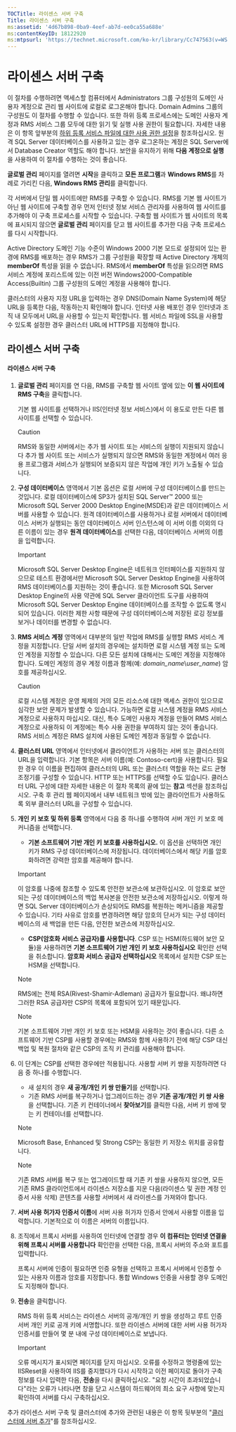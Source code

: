```yaml
---
TOCTitle: 라이센스 서버 구축
Title: 라이센스 서버 구축
ms:assetid: '4d67b898-0ba9-4eef-ab7d-ee0ca55a688e'
ms:contentKeyID: 18122920
ms:mtpsurl: 'https://technet.microsoft.com/ko-kr/library/Cc747563(v=WS.10)'
---
```


라이센스 서버 구축
==================

이 절차를 수행하려면 액세스할 컴퓨터에서 Administrators 그룹 구성원의 도메인 사용자 계정으로 관리 웹 사이트에 로컬로 로그온해야 합니다. Domain Admins 그룹의 구성원도 이 절차를 수행할 수 있습니다. 또한 하위 등록 프로세스에는 도메인 사용자 계정과 RMS 서비스 그룹 모두에 대한 읽기 및 실행 사용 권한이 필요합니다. 자세한 내용은 이 항목 앞부분의 [하위 등록 서비스 파일에 대한 사용 권한 설정](https://technet.microsoft.com/737bb69b-fe26-4057-9569-e632f7bbf295)을 참조하십시오. 원격 SQL Server 데이터베이스를 사용하고 있는 경우 로그온하는 계정은 SQL Server에서 Database Creator 역할도 해야 합니다. 보안을 유지하기 위해 **다음 계정으로 실행**을 사용하여 이 절차를 수행하는 것이 좋습니다.

**글로벌 관리** 페이지를 열려면 **시작**을 클릭하고 **모든 프로그램**과 **Windows RMS**를 차례로 가리킨 다음, **Windows RMS 관리**를 클릭합니다.

각 서버에서 단일 웹 사이트에만 RMS를 구축할 수 있습니다. RMS를 기본 웹 사이트가 아닌 웹 사이트에 구축할 경우 먼저 인터넷 정보 서비스 관리자를 사용하여 웹 사이트를 추가해야 이 구축 프로세스를 시작할 수 있습니다. 구축할 웹 사이트가 웹 사이트의 목록에 표시되지 않으면 **글로벌 관리** 페이지를 닫고 웹 사이트를 추가한 다음 구축 프로세스를 다시 시작합니다.

Active Directory 도메인 기능 수준이 Windows 2000 기본 모드로 설정되어 있는 환경에 RMS를 배포하는 경우 RMS가 그룹 구성원을 확장할 때 Active Directory 개체의 **memberOf** 특성을 읽을 수 없습니다. RMS에서 **memberOf** 특성을 읽으려면 RMS 서비스 계정에 포리스트에 있는 이전 버전 Windows2000-Compatible Access(Builtin) 그룹 구성원의 도메인 계정을 사용해야 합니다.

클러스터의 사용자 지정 URL을 입력하는 경우 DNS(Domain Name System)에 해당 URL을 등록한 다음, 작동하는지 확인해야 합니다. 인터넷 사용 배포인 경우 인터넷과 조직 내 모두에서 URL을 사용할 수 있는지 확인합니다. 웹 서비스 파일에 SSL을 사용할 수 있도록 설정한 경우 클러스터 URL에 HTTPS를 지정해야 합니다.

라이센스 서버 구축
------------------

#### 라이센스 서버 구축

1.  **글로벌 관리** 페이지를 연 다음, RMS를 구축할 웹 사이트 옆에 있는 **이 웹 사이트에 RMS 구축**을 클릭합니다.

    기본 웹 사이트를 선택하거나 IIS(인터넷 정보 서비스)에서 이 용도로 만든 다른 웹 사이트를 선택할 수 있습니다.

    > [!caution]   
    > RMS와 동일한 서버에서는 추가 웹 사이트 또는 서비스의 실행이 지원되지 않습니다 추가 웹 사이트 또는 서비스가 실행되지 않으면 RMS와 동일한 계정에서 여러 응용 프로그램과 서비스가 실행되어 보증되지 않은 작업에 개인 키가 노출될 수 있습니다. 

2.  **구성 데이터베이스** 영역에서 기본 옵션은 로컬 서버에 구성 데이터베이스를 만드는 것입니다. 로컬 데이터베이스에 SP3가 설치된 SQL Server™ 2000 또는 Microsoft SQL Server 2000 Desktop Engine(MSDE)과 같은 데이터베이스 서버를 사용할 수 있습니다. 원격 데이터베이스를 사용하거나 로컬 서버에서 데이터베이스 서버가 실행되는 동안 데이터베이스 서버 인스턴스에 이 서버 이름 이외의 다른 이름이 있는 경우 **원격 데이터베이스**를 선택한 다음, 데이터베이스 서버의 이름을 입력합니다.

    > [!IMPORTANT]  
    > Microsoft SQL Server Desktop Engine은 네트워크 인터페이스를 지원하지 않으므로 테스트 환경에서만 Microsoft SQL Server Desktop Engine을 사용하여 RMS 데이터베이스를 지원하는 것이 좋습니다. 또한 Microsoft SQL Server Desktop Engine의 사용 약관에 SQL Server 클라이언트 도구를 사용하여 Microsoft SQL Server Desktop Engine 데이터베이스를 조작할 수 없도록 명시되어 있습니다. 이러한 제한 사항 때문에 구성 데이터베이스에 저장된 로깅 정보를 보거나 데이터를 변경할 수 없습니다. 

3.  **RMS 서비스 계정** 영역에서 대부분의 일반 작업에 RMS를 실행할 RMS 서비스 계정을 지정합니다. 단일 서버 설치의 경우에는 설치하면 로컬 시스템 계정 또는 도메인 계정을 지정할 수 있습니다. 다른 모든 설치에 대해서는 도메인 계정을 지정해야 합니다. 도메인 계정의 경우 계정 이름과 함께(예: *domain\_name*\\*user\_name*) 암호를 제공하십시오.

    > [!caution]  
    > 로컬 시스템 계정은 운영 체제의 거의 모든 리소스에 대한 액세스 권한이 있으므로 심각한 보안 문제가 발생할 수 있습니다. 가능하면 로컬 시스템 계정을 RMS 서비스 계정으로 사용하지 마십시오. 대신, 특수 도메인 사용자 계정을 만들어 RMS 서비스 계정으로 사용하되 이 계정에는 특수 사용 권한을 부여하지 않는 것이 좋습니다. RMS 서비스 계정은 RMS 설치에 사용된 도메인 계정과 동일할 수 없습니다. 

4.  **클러스터 URL** 영역에서 인터넷에서 클라이언트가 사용하는 서버 또는 클러스터의 URL을 입력합니다. 기본 항목은 서버 이름(예: Contoso-cert)을 사용합니다. 필요한 경우 이 이름을 편집하여 클러스터의 URL 또는 클러스터 역할을 하는 로드 균형 조정기를 구성할 수 있습니다. HTTP 또는 HTTPS를 선택할 수도 있습니다. 클러스터 URL 구성에 대한 자세한 내용은 이 절차 목록의 끝에 있는 **참고** 섹션을 참조하십시오. 구축 후 관리 웹 페이지에서 내부 네트워크 밖에 있는 클라이언트가 사용하도록 외부 클러스터 URL을 구성할 수 있습니다.

5.  **개인 키 보호 및 하위 등록** 영역에서 다음 중 하나를 수행하여 서버 개인 키 보호 메커니즘을 선택합니다.

    -   **기본 소프트웨어 기반 개인 키 보호를 사용하십시오.** 이 옵션을 선택하면 개인 키가 RMS 구성 데이터베이스에 저장됩니다. 데이터베이스에서 해당 키를 암호화하려면 강력한 암호를 제공해야 합니다.

    > [!IMPORTANT]  
    > 이 암호를 나중에 참조할 수 있도록 안전한 보관소에 보관하십시오. 이 암호로 보안되는 구성 데이터베이스의 백업 복사본을 안전한 보관소에 저장하십시오. 이렇게 하면 SQL Server 데이터베이스가 손상되어도 RMS를 복원하는 메커니즘을 제공할 수 있습니다. 기타 사유로 암호를 변경하려면 해당 암호의 단서가 되는 구성 데이터베이스의 새 백업을 만든 다음, 안전한 보관소에 저장하십시오. 

    -   **CSP(암호화 서비스 공급자)를 사용합니다**. CSP 또는 HSM(하드웨어 보안 모듈)을 사용하려면 **기본 소프트웨어 기반 개인 키 보호 사용하십시오** 확인란 선택을 취소합니다. **암호화 서비스 공급자 선택하십시오** 목록에서 설치한 CSP 또는 HSM을 선택합니다.

    > [!NOTE]   
    > RMS에는 전체 RSA(Rivest-Shamir-Adleman) 공급자가 필요합니다. 왜냐하면 그러한 RSA 공급자만 CSP의 목록에 포함되어 있기 때문입니다. 

    > [!NOTE]   
    > 기본 소프트웨어 기반 개인 키 보호 또는 HSM을 사용하는 것이 좋습니다. 다른 소프트웨어 기반 CSP를 사용할 경우에는 RMS와 함께 사용하기 전에 해당 CSP 대신 백업 및 복원 절차와 같은 CSP의 조직 키 관리를 사용해야 합니다. 

6.  이 단계는 CSP를 선택한 경우에만 적용됩니다. 사용할 서버 키 쌍을 지정하려면 다음 중 하나를 수행합니다.

    -   새 설치의 경우 **새 공개/개인 키 쌍 만들기**를 선택합니다.
    -   기존 RMS 서버를 복구하거나 업그레이드하는 경우 **기존 공개/개인 키 쌍 사용**을 선택합니다. 기존 키 컨테이너에서 **찾아보기**를 클릭한 다음, 서버 키 쌍에 맞는 키 컨테이너를 선택합니다.

    > [!NOTE]   
    > Microsoft Base, Enhanced 및 Strong CSP는 동일한 키 저장소 위치를 공유합니다. 

    > [!NOTE]   
    > 기존 RMS 서버를 복구 또는 업그레이드할 때 기존 키 쌍을 사용하지 않으면, 모든 기존 RMS 클라이언트에서 라이센스 저장소를 지운 다음(라이센스 및 권한 계정 인증서 사용 삭제) 콘텐츠를 사용할 서버에서 새 라이센스를 가져와야 합니다. 

7.  **서버 사용 허가자 인증서 이름**에 서버 사용 허가자 인증서 안에서 사용할 이름을 입력합니다. 기본적으로 이 이름은 서버의 이름입니다.

8.  조직에서 프록시 서버를 사용하여 인터넷에 연결할 경우 **이 컴퓨터는 인터넷 연결을 위해 프록시 서버를 사용합니다** 확인란을 선택한 다음, 프록시 서버의 주소와 포트를 입력합니다.

    프록시 서버에 인증이 필요하면 인증 유형을 선택하고 프록시 서버에서 인증할 수 있는 사용자 이름과 암호를 지정합니다. 통합 Windows 인증을 사용할 경우 도메인도 지정해야 합니다.

9.  **전송**을 클릭합니다.

    RMS 하위 등록 서비스는 라이센스 서버의 공개/개인 키 쌍을 생성하고 루트 인증 서버 개인 키로 공개 키에 서명합니다. 또한 라이센스 서버에 대한 서버 사용 허가자 인증서를 만들어 몇 분 내에 구성 데이터베이스로 보냅니다.

    > [!IMPORTANT]  
    > 오류 메시지가 표시되면 페이지를 닫지 마십시오. 오류를 수정하고 명령줄에 있는 IISReset을 사용하여 IIS를 중지했다가 다시 시작하고 이전 페이지로 돌아가 구축 정보를 다시 입력한 다음, **전송**을 다시 클릭하십시오. "요청 시간이 초과되었습니다"라는 오류가 나타나면 창을 닫고 시스템이 하드웨어의 최소 요구 사항에 맞는지 확인하여 서버를 다시 구축하십시오. 

추가 라이센스 서버 구축 및 클러스터에 추가와 관련된 내용은 이 항목 뒷부분의 "[클러스터에 서버 추가](https://technet.microsoft.com/db635238-5528-4bec-9cc6-8244e2b3d733)"를 참조하십시오.
